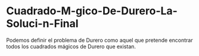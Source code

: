 # Cuadrado-M-gico-De-Durero-La-Soluci-n-Final
Podemos definir el problema de Durero como aquel que pretende encontrar todos los cuadrados mágicos de Durero que existan.
